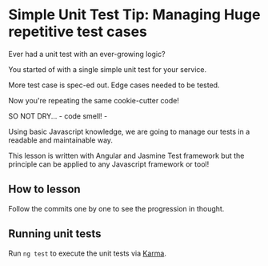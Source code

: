 # Simple Unit Test Tip: Managing Huge repetitive test cases 

Ever had a unit test with an ever-growing logic?

You started of with a single simple unit test for your service.

More test case is spec-ed out. Edge cases needed to be tested.

Now you're repeating the same cookie-cutter code!

SO NOT DRY... - code smell! -

Using basic Javascript knowledge, we are going to manage our tests in a readable and maintainable way.

This lesson is written with Angular and Jasmine Test framework but the principle can be applied to any Javascript framework or tool!

## How to lesson

Follow the commits one by one to see the progression in thought.

## Running unit tests

Run `ng test` to execute the unit tests via [Karma](https://karma-runner.github.io).

